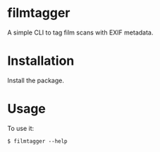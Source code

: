 # filmtagger

A simple CLI to tag film scans with EXIF metadata.


# Installation

Install the package.

# Usage

To use it:

    $ filmtagger --help

